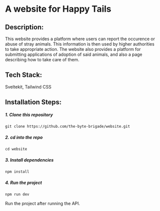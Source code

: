 # A website for Happy Tails

## Description:

This website provides a platform where users can report the occurence or abuse of stray animals. This information is then used by higher authorities to take appropriate action. The website also provides a platform for submitting applications of adoption of said animals, and also a page describing how to take care of them.

## Tech Stack:

Sveltekit, Tailwind CSS

## Installation Steps:

##### 1. Clone this repository

`git clone https://github.com/the-byte-brigade/website.git`

##### 2. cd into the repo

`cd website`

##### 3. Install dependencies

`npm install`

##### 4. Run the project

`npm run dev`

Run the project after running the API.
